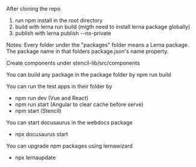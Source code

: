 
After cloning the repo
1. run npm install in the root directory
3. build with lerna run build (migth need to install lerna package globally)
4. publish with lerna publish --no-private


Notes:
Every folder under the "packages" folder means a Lerna package. The package name in that folders package.json's name property.

Create components under stencil-lib/src/components

You can build any package in the package folder by npm run build

You can run the test apps in their folder by
- npm run dev (Vue and React)
- npm run start (Angular to clear cache before serve)
- npm start (Stencil)

You can start docusaurus in the webdocs package
- npx docusaurus start

You can upgrade npm packages using lernawizard
- npx lernaupdate
